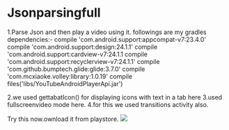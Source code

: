 # Jsonparsingfull
1.Parse Json and then play a video using it.
followings are my gradles dependencies:-
compile 'com.android.support:appcompat-v7:23.4.0'
    compile 'com.android.support:design:24.1.1'
    compile 'com.android.support:cardview-v7:24.1.1
    compile 'com.android.support:recyclerview-v7:24.1.1'
    compile 'com.github.bumptech.glide:glide:3.7.0'
    compile 'com.mcxiaoke.volley:library:1.0.19'
    compile files('libs/YouTubeAndroidPlayerApi.jar')
    
    
2.we used gettabatIcon() for displaying icons with text in a tab here
3.used fullscreenvideo mode here.
4.for this we used transitions activity also.



Try this now.ownload it from playstore.
<a href="https://play.google.com/store/apps/details?id=com.baj.vikas.wasa"><img src="https://github.com/vikashumain/Jsonparsingfull/blob/master/google-play-badge%20(1).png"></a>
